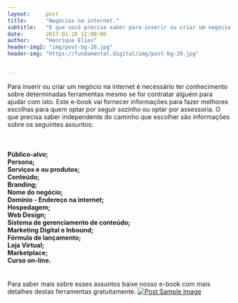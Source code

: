 ```yaml
---
layout:     post
title:      "Negócios na internet."
subtitle:   "O que você precisa saber para inserir ou criar um negócio na internet."
date:       2017-01-10 12:00:00
author:     "Henrique Elias"
header-img2: "img/post-bg-20.jpg"
header-img: "https://fundamental.digital/img/post-bg-20.jpg"


---
```


<p>Para inserir ou criar um negócio na internet é necessário ter conhecimento sobre determinadas ferramentas mesmo se for contratar alguém para ajudar com isto. Este e-book vai fornecer informações para fazer melhores escolhas para quem optar por seguir sozinho ou optar por assessoria. O que precisa saber independente do caminho que escolher são informações sobre os seguintes assuntos:<br></p>
<br>
<h4>
Público-alvo;<br>
Persona;<br>
Serviços e ou produtos;<br>
Conteúdo;<br>
Branding;<br>
Nome do negócio;<br>
Domínio - Endereço na internet;<br>
Hospedagem;<br>
Web Design;<br>
Sistema de gerenciamento de conteúdo;<br>
Marketing Digital e Inbound;<br>
Fórmula de lançamento;<br>
Loja Virtual;<br>
Marketplace;<br>
Curso on-line.<br>
</h4>
<br>
Para saber mais sobre esses assuntos baixe nosso e-book com mais detalhes destas ferramentas gratuitamente.

<a href="http://ifundamental.com.br/cadastro">
    <img src="{{ site.baseurl }}/img/ebook.png" alt="Post Sample Image">
</a>
